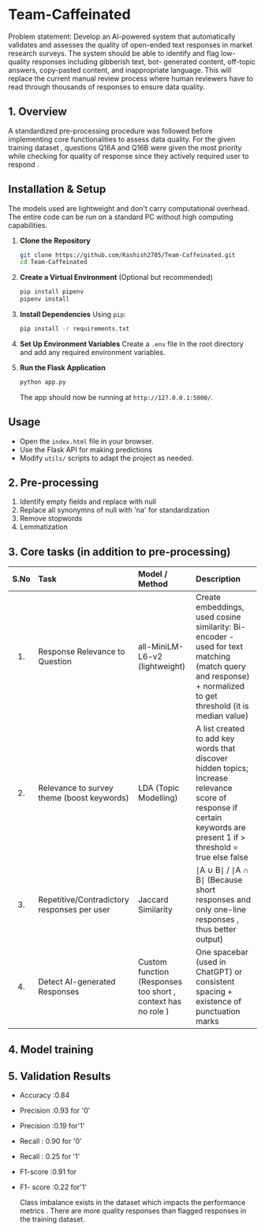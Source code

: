 # Team-Caffeinated
Problem statement:
Develop an AI-powered system that automatically validates and assesses the quality of open-ended text responses in market
research surveys. The system should be able to identify and flag low-quality responses including gibberish text, bot-
generated content, off-topic answers, copy-pasted content, and inappropriate language. This will replace the current manual
review process where human reviewers have to read through thousands of responses to ensure data quality.

## 1. Overview
A standardized pre-processing procedure was followed before implementing core functionalities to assess data quality.
For the given training dataset , questions Q16A and Q16B were given the most priority while checking for quality of response since they actively required user to respond .


## Installation & Setup
The models used are lightweight and don't carry computational overhead. The entire code can be run on a standard PC without high computing capabilities.

1. **Clone the Repository**
   ```bash
   git clone https://github.com/Kashish2705/Team-Caffeinated.git
   cd Team-Caffeinated
   ```

2. **Create a Virtual Environment** (Optional but recommended)
   ```bash
   pip install pipenv
   pipenv install
   ```

3. **Install Dependencies**
   Using `pip`:
   ```bash
   pip install -r requirements.txt
   ```

4. **Set Up Environment Variables**
   Create a `.env` file in the root directory and add any required environment variables.

5. **Run the Flask Application**
   ```bash
   python app.py
   ```
   The app should now be running at `http://127.0.0.1:5000/`.

## Usage
- Open the `index.html` file in your browser.
- Use the Flask API for making predictions
- Modify `utils/` scripts to adapt the project as needed.

## 2. Pre-processing
1. Identify empty fields and replace with null
2. Replace all synonymns of null with 'na' for standardization
3. Remove stopwords
4. Lemmatization

## 3. Core tasks (in addition to pre-processing)
| S.No | Task                                    | Model / Method                  | Description|
|:-----:|:----------------------------------------|:----------------------------------|:--------|
| 1.    | Response Relevance to Question         | all-MiniLM-L6-v2 (lightweight)   | Create embeddings, used cosine similarity: Bi-encoder - used for text matching (match query and response) + normalized to get threshold (it is median value) |
| 2.    | Relevance to survey theme (boost keywords)                     | LDA (Topic Modelling)            | A list created to add key words that discover hidden topics; Increase relevance score of response if certain keywords are present  1 if > threshold = true else false |
| 3.    |        Repetitive/Contradictory responses per user            |                       Jaccard Similarity          | ∣A ∪ B∣ / ∣A ∩ B∣ (Because short responses and only one-line responses , thus better output) |
| 4.    | Detect AI-generated Responses          | Custom function (Responses too short , context has no role ) | One spacebar (used in ChatGPT) or consistent spacing + existence of punctuation marks |



## 4. Model training


## 5. Validation Results
- Accuracy :0.84

 -  Precision :0.93 for '0'
 -  Precision  :0.19 for'1'

-  Recall : 0.90 for '0'
-  Recall : 0.25 for '1'

-  F1-score :0.91 for
- F1- score :0.22 for'1'

  Class imbalance exists in the dataset which impacts the performance metrics . There are more quality responses than flagged responses in the training dataset.

